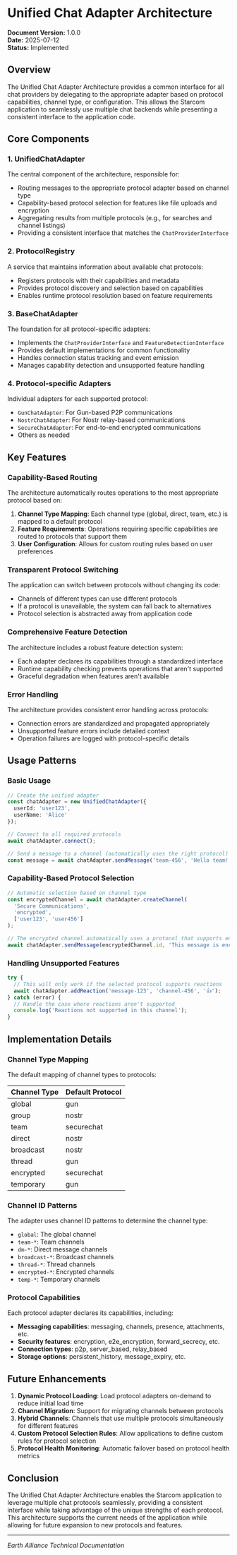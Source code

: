 # Unified Chat Adapter Architecture

**Document Version:** 1.0.0  
**Date:** 2025-07-12  
**Status:** Implemented

## Overview

The Unified Chat Adapter Architecture provides a common interface for all chat providers by delegating to the appropriate adapter based on protocol capabilities, channel type, or configuration. This allows the Starcom application to seamlessly use multiple chat backends while presenting a consistent interface to the application code.

## Core Components

### 1. UnifiedChatAdapter

The central component of the architecture, responsible for:

- Routing messages to the appropriate protocol adapter based on channel type
- Capability-based protocol selection for features like file uploads and encryption
- Aggregating results from multiple protocols (e.g., for searches and channel listings)
- Providing a consistent interface that matches the `ChatProviderInterface`

### 2. ProtocolRegistry

A service that maintains information about available chat protocols:

- Registers protocols with their capabilities and metadata
- Provides protocol discovery and selection based on capabilities
- Enables runtime protocol resolution based on feature requirements

### 3. BaseChatAdapter

The foundation for all protocol-specific adapters:

- Implements the `ChatProviderInterface` and `FeatureDetectionInterface`
- Provides default implementations for common functionality
- Handles connection status tracking and event emission
- Manages capability detection and unsupported feature handling

### 4. Protocol-specific Adapters

Individual adapters for each supported protocol:

- `GunChatAdapter`: For Gun-based P2P communications
- `NostrChatAdapter`: For Nostr relay-based communications
- `SecureChatAdapter`: For end-to-end encrypted communications
- Others as needed

## Key Features

### Capability-Based Routing

The architecture automatically routes operations to the most appropriate protocol based on:

1. **Channel Type Mapping**: Each channel type (global, direct, team, etc.) is mapped to a default protocol
2. **Feature Requirements**: Operations requiring specific capabilities are routed to protocols that support them
3. **User Configuration**: Allows for custom routing rules based on user preferences

### Transparent Protocol Switching

The application can switch between protocols without changing its code:

- Channels of different types can use different protocols
- If a protocol is unavailable, the system can fall back to alternatives
- Protocol selection is abstracted away from application code

### Comprehensive Feature Detection

The architecture includes a robust feature detection system:

- Each adapter declares its capabilities through a standardized interface
- Runtime capability checking prevents operations that aren't supported
- Graceful degradation when features aren't available

### Error Handling

The architecture provides consistent error handling across protocols:

- Connection errors are standardized and propagated appropriately
- Unsupported feature errors include detailed context
- Operation failures are logged with protocol-specific details

## Usage Patterns

### Basic Usage

```typescript
// Create the unified adapter
const chatAdapter = new UnifiedChatAdapter({
  userId: 'user123',
  userName: 'Alice'
});

// Connect to all required protocols
await chatAdapter.connect();

// Send a message to a channel (automatically uses the right protocol)
const message = await chatAdapter.sendMessage('team-456', 'Hello team!');
```

### Capability-Based Protocol Selection

```typescript
// Automatic selection based on channel type
const encryptedChannel = await chatAdapter.createChannel(
  'Secure Communications',
  'encrypted',
  ['user123', 'user456']
);

// The encrypted channel automatically uses a protocol that supports encryption
await chatAdapter.sendMessage(encryptedChannel.id, 'This message is encrypted');
```

### Handling Unsupported Features

```typescript
try {
  // This will only work if the selected protocol supports reactions
  await chatAdapter.addReaction('message-123', 'channel-456', '👍');
} catch (error) {
  // Handle the case where reactions aren't supported
  console.log('Reactions not supported in this channel');
}
```

## Implementation Details

### Channel Type Mapping

The default mapping of channel types to protocols:

| Channel Type | Default Protocol |
|--------------|------------------|
| global       | gun              |
| group        | nostr            |
| team         | securechat       |
| direct       | nostr            |
| broadcast    | nostr            |
| thread       | gun              |
| encrypted    | securechat       |
| temporary    | gun              |

### Channel ID Patterns

The adapter uses channel ID patterns to determine the channel type:

- `global`: The global channel
- `team-*`: Team channels
- `dm-*`: Direct message channels
- `broadcast-*`: Broadcast channels
- `thread-*`: Thread channels
- `encrypted-*`: Encrypted channels
- `temp-*`: Temporary channels

### Protocol Capabilities

Each protocol adapter declares its capabilities, including:

- **Messaging capabilities**: messaging, channels, presence, attachments, etc.
- **Security features**: encryption, e2e_encryption, forward_secrecy, etc.
- **Connection types**: p2p, server_based, relay_based
- **Storage options**: persistent_history, message_expiry, etc.

## Future Enhancements

1. **Dynamic Protocol Loading**: Load protocol adapters on-demand to reduce initial load time
2. **Channel Migration**: Support for migrating channels between protocols
3. **Hybrid Channels**: Channels that use multiple protocols simultaneously for different features
4. **Custom Protocol Selection Rules**: Allow applications to define custom rules for protocol selection
5. **Protocol Health Monitoring**: Automatic failover based on protocol health metrics

## Conclusion

The Unified Chat Adapter Architecture enables the Starcom application to leverage multiple chat protocols seamlessly, providing a consistent interface while taking advantage of the unique strengths of each protocol. This architecture supports the current needs of the application while allowing for future expansion to new protocols and features.

---

*Earth Alliance Technical Documentation*
